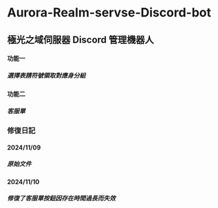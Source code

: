 # Aurora-Realm-servse-Discord-bot

## 極光之域伺服器 Discord 管理機器人 

#### 功能一
##### 選擇表請符號領取對應身分組

#### 功能二
##### 客服單

### 修復日記
#### 2024/11/09 
##### 原始文件

#### 2024/11/10
##### 修復了客服單按鈕因存在時間過長而失效
